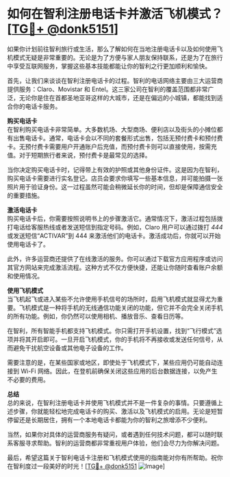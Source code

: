 # 如何在智利注册电话卡并激活飞机模式？[[TG💪+ @donk5151](https://t.me/s/donk5151)]

如果你计划前往智利旅行或生活，那么了解如何在当地注册电话卡以及如何使用飞机模式无疑是非常重要的。无论是为了方便与家人朋友保持联系，还是为了在旅行中享受互联网服务，掌握这些基本技能都能让你的智利之行更加顺利和愉快。

首先，让我们来谈谈在智利注册电话卡的过程。智利的电话网络主要由三大运营商提供服务：Claro、Movistar 和 Entel。这三家公司在智利的覆盖范围都非常广泛，无论你是住在首都圣地亚哥这样的大城市，还是在偏远的小城镇，都能找到适合你的电话卡服务。

**购买电话卡**  
在智利购买电话卡非常简单。大多数机场、大型商场、便利店以及街头的小摊位都有出售电话卡。通常，电话卡会以不同的套餐形式出售，包括无预付费卡和预付费卡。无预付费卡需要用户开通账户后充值，而预付费卡则可以直接使用，按需充值。对于短期旅行者来说，预付费卡是最常见的选择。

当你决定购买电话卡时，记得带上有效的护照或其他身份证件。这是因为在智利，购买电话卡需要进行实名登记。店员会要求你填写一些基本信息，并可能拍摄一张照片用于验证身份。这一过程虽然可能会稍微延长你的时间，但却是保障通信安全的重要措施。

**激活电话卡**  
购买电话卡后，你需要按照说明书上的步骤激活它。通常情况下，激活过程包括拨打电话给客服热线或者发送短信到指定号码。例如，Claro 用户可以通过拨打 *444* 或发送短信“ACTIVAR”到 444 来激活他们的电话卡。激活成功后，你就可以开始使用电话卡了。

此外，许多运营商还提供了在线激活的服务。你可以通过下载官方应用程序或访问其官方网站来完成激活流程。这种方式不仅方便快捷，还能让你随时查看账户余额和使用情况。

**使用飞机模式**  
当飞机起飞或进入某些不允许使用手机信号的场所时，启用飞机模式就显得尤为重要。飞机模式是一种将手机的无线通信功能关闭的功能，但它并不会完全关闭手机的所有功能。例如，你仍然可以使用相机、播放音乐、查看日历等。

在智利，所有智能手机都支持飞机模式。你只需打开手机设置，找到“飞行模式”选项并将其开启即可。一旦开启飞机模式，你的手机将不再接收或发送任何信号，从而避免干扰航空设备或其他电子设备的工作。

需要注意的是，在某些国家或地区，即使处于飞机模式下，某些应用仍可能自动连接到 Wi-Fi 网络。因此，在登机前确保关闭这些应用的后台数据连接，以免产生不必要的费用。

**总结**  
总的来说，在智利注册电话卡并使用飞机模式并不是一件复杂的事情。只要遵循上述步骤，你就能轻松地完成电话卡的购买、激活以及飞机模式的启用。无论是短暂停留还是长期居住，拥有一个本地电话卡都能为你的智利之旅增添不少便利。

当然，如果你对具体的运营商服务有疑问，或者遇到任何技术问题，都可以随时联系客服寻求帮助。智利的运营商都非常重视用户体验，他们会尽力为你解决问题。

最后，希望这篇关于智利电话卡注册和飞机模式使用的指南能对你有所帮助。祝你在智利度过一段美好的时光！[[TG💪+ @donk5151](https://t.me/s/donk5151) ![Image](https://i.postimg.cc/rwNCRYN7/Snipaste-2025-04-30-17-27-05.png)]